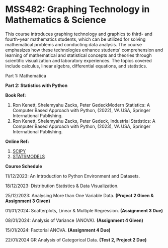 # MSS482: Graphing Technology in Mathematics &amp; Science

This course introduces graphing technology and graphics to third- and fourth-year mathematics students, which can be utilized for solving mathematical problems and conducting data analysis. The course emphasizes how these technologies enhance students' comprehension and learning of mathematical and statistical concepts and theories through scientific visualization and laboratory experiences. The topics covered include calculus, linear algebra, differential equations, and statistics.

Part 1: Mathematica

**Part 2: Statistics with Python**

**Book Ref:**
1.	Ron Kenett, Shelemyahu Zacks, Peter GedeckModern Statistics: A Computer Based Approach with Python, (2022), VA USA, Springer International Publishing.
2.	Ron Kenett, Shelemyahu Zacks, Peter Gedeck, Industrial Statistics: A Computer Based Approach with Python, (2023), VA USA, Springer International Publishing.

**Online Ref:**
1. [SCIPY](https://lectures.scientific-python.org/)
2. [STATSMODELS](https://www.statsmodels.org/devel/index.html)

**Course Schedule**

11/12/2023: An Introduction to Python Environment and Datasets.

18/12/2023: Distribution Statistics & Data Visualization.	

25/12/2023: Analysing More than One Variable Data.	**(Project 2 Given  & Assignment 3 Given)**

01/01/2024: Scatterplots, Linear & Multiple Regression.	**(Assignment 3 Due)**

08/01/2024: Analysis of Variance (ANOVA). 	**(Assignment 4 Given)**

15/01/2024: Factorial ANOVA. 	**(Assignment 4 Due)**

22/01/2024	GR	Analysis of Categorical Data.	**(Test 2, Project 2 Due)**





